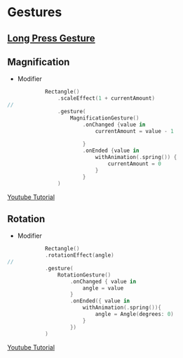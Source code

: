 
# Gestures

 [Long Press Gesture](basics/Gesture.md)
---

## Magnification
* Modifier
```swift
            Rectangle()
                .scaleEffect(1 + currentAmount)
//
                .gesture(
                    MagnificationGesture()
                        .onChanged {value in
                            currentAmount = value - 1
                            
                        }
                        .onEnded {value in
                            withAnimation(.spring()) {
                                currentAmount = 0
                            }
                        }
                )
```
[Youtube Tutorial](https://www.youtube.com/watch?v=RkfJoNzfJ8w&t=0s)

## Rotation
* Modifier
```swift
            Rectangle()
            .rotationEffect(angle)
//
            .gesture(
                RotationGesture()
                    .onChanged { value in
                        angle = value
                    }
                    .onEnded({ value in
                        withAnimation(.spring()){
                            angle = Angle(degrees: 0)
                        }
                    })
            )
```
[Youtube Tutorial](https://www.youtube.com/watch?v=RkfJoNzfJ8w&t=0s)

